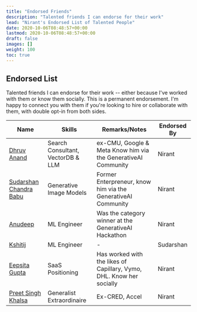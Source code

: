 ```yaml
---
title: "Endorsed Friends"
description: "Talented friends I can endorse for their work"
lead: "Nirant's Endorsed List of Talented People"
date: 2020-10-06T08:48:57+00:00
lastmod: 2020-10-06T08:48:57+00:00
draft: false
images: []
weight: 100
toc: true
---
```


## Endorsed List

Talented friends I can endorse for their work -- either because I've worked with them or know them socially. 
This is a permanent endorsement. I'm happy to connect you with them if you're looking to hire or collaborate with them, with double opt-in from both sides.


| Name | Skills | Remarks/Notes | Endorsed By |
| --- | --- | --- | -- |
| [Dhruv Anand](https://www.linkedin.com/in/dhruv-anand-ainorthstartech/) | Search Consultant, VectorDB & LLM | ex-CMU, Google & Meta Know him via the GenerativeAI Community | Nirant |
| [Sudarshan Chandra Babu](https://www.linkedin.com/in/cbsudux/) | Generative Image Models | Former Enterpreneur, know him via the GenerativeAI Community | Nirant |
| [Anudeep](https://www.linkedin.com/in/anudeepyegireddi/) | ML Engineer | Was the category winner at the GenerativeAI Hackathon | Nirant |
| [Kshitij](https://www.linkedin.com/in/agrawalkshitij/) | ML Engineer | - | Sudarshan |
| [Eepsita Gupta](https://www.linkedin.com/in/eepsita/) | SaaS Positioning | Has worked with the likes of Capillary, Vymo, DHL. Know her socially | Nirant |
| [Preet Singh Khalsa](https://www.linkedin.com/in/psk97/) | Generalist Extraordinaire | Ex-CRED, Accel | Nirant | 